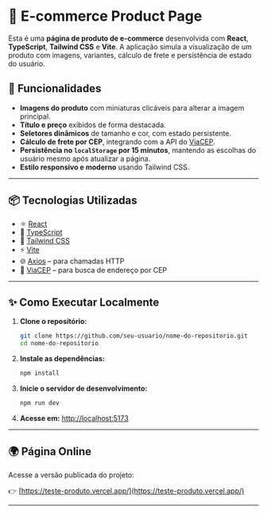 # 💼 E-commerce Product Page

Esta é uma **página de produto de e-commerce** desenvolvida com **React**, **TypeScript**, **Tailwind CSS** e **Vite**. A aplicação simula a visualização de um produto com imagens, variantes, cálculo de frete e persistência de estado do usuário.

## 📸 Funcionalidades

* **Imagens do produto** com miniaturas clicáveis para alterar a imagem principal.
* **Título e preço** exibidos de forma destacada.
* **Seletores dinâmicos** de tamanho e cor, com estado persistente.
* **Cálculo de frete por CEP**, integrando com a API do [ViaCEP](https://viacep.com.br).
* **Persistência no `localStorage` por 15 minutos**, mantendo as escolhas do usuário mesmo após atualizar a página.
* **Estilo responsivo e moderno** usando Tailwind CSS.

---

## 📦 Tecnologias Utilizadas

* ⚛️ [React](https://react.dev/)
* 🧠 [TypeScript](https://www.typescriptlang.org/)
* 💨 [Tailwind CSS](https://tailwindcss.com/)
* ⚡ [Vite](https://vitejs.dev/)
* 🌐 [Axios](https://axios-http.com/) – para chamadas HTTP
* 🌟 [ViaCEP](https://viacep.com.br) – para busca de endereço por CEP

---

## ✨ Como Executar Localmente

1. **Clone o repositório:**

   ```bash
   git clone https://github.com/seu-usuario/nome-do-repositorio.git
   cd nome-do-repositorio
   ```

2. **Instale as dependências:**

   ```bash
   npm install
   ```

3. **Inicie o servidor de desenvolvimento:**

   ```bash
   npm run dev
   ```

4. **Acesse em:** [http://localhost:5173](http://localhost:5173)

---

## 🌍 Página Online

Acesse a versão publicada do projeto:

👉 [https://teste-produto.vercel.app/](https://teste-produto.vercel.app/)

---
